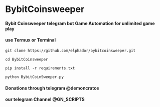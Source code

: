 # BybitCoinsweeper
#### Bybit Coinsweeper telegram bot Game Automation for unlimited game play
#### use Termux or Terminal  

 ``` 
 git clone https://github.com/elphador/bybitcoinsweeper.git
```
 ``` 
 cd BybitCoinsweeper
```
 ``` 
 pip install -r requirements.txt
```
 ```
 python BybitCoinSweeper.py
```
#### Donations through telegram @demoncratos
#### our telegram Channel @GN_SCRIPTS



















